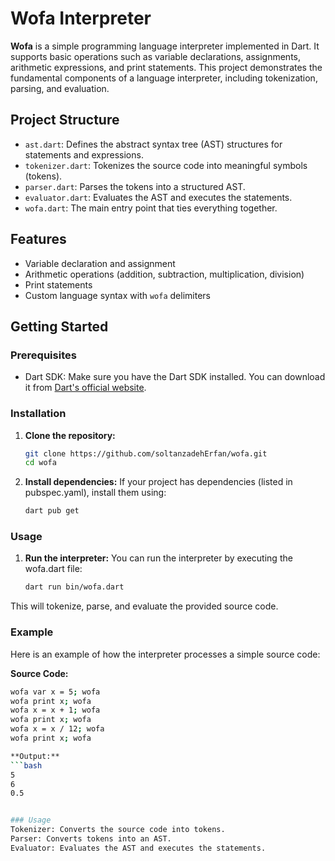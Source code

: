 # Wofa Interpreter

**Wofa** is a simple programming language interpreter implemented in Dart. It supports basic operations such as variable declarations, assignments, arithmetic expressions, and print statements. This project demonstrates the fundamental components of a language interpreter, including tokenization, parsing, and evaluation.

## Project Structure

- `ast.dart`: Defines the abstract syntax tree (AST) structures for statements and expressions.
- `tokenizer.dart`: Tokenizes the source code into meaningful symbols (tokens).
- `parser.dart`: Parses the tokens into a structured AST.
- `evaluator.dart`: Evaluates the AST and executes the statements.
- `wofa.dart`: The main entry point that ties everything together.

## Features

- Variable declaration and assignment
- Arithmetic operations (addition, subtraction, multiplication, division)
- Print statements
- Custom language syntax with `wofa` delimiters

## Getting Started

### Prerequisites

- Dart SDK: Make sure you have the Dart SDK installed. You can download it from [Dart's official website](https://dart.dev/get-dart).

### Installation

1. **Clone the repository:**

   ```bash
   git clone https://github.com/soltanzadehErfan/wofa.git
   cd wofa
2. **Install dependencies:**
   If your project has dependencies (listed in pubspec.yaml), install them using:
   ```bash
   dart pub get
   
### Usage

1. **Run the interpreter:**
   You can run the interpreter by executing the wofa.dart file:
   ```bash
   dart run bin/wofa.dart
This will tokenize, parse, and evaluate the provided source code.

### Example
Here is an example of how the interpreter processes a simple source code:

**Source Code:**
   ```bash
   wofa var x = 5; wofa
   wofa print x; wofa
   wofa x = x + 1; wofa
   wofa print x; wofa
   wofa x = x / 12; wofa
   wofa print x; wofa

**Output:**
   ```bash
5
6
0.5


### Usage
Tokenizer: Converts the source code into tokens.
Parser: Converts tokens into an AST.
Evaluator: Evaluates the AST and executes the statements.
